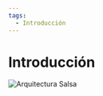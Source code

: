 ```yaml
---
tags:
  - Introducción
---
```


# Introducción

![Arquitectura Salsa](/assets/img/salsa-general.png)
